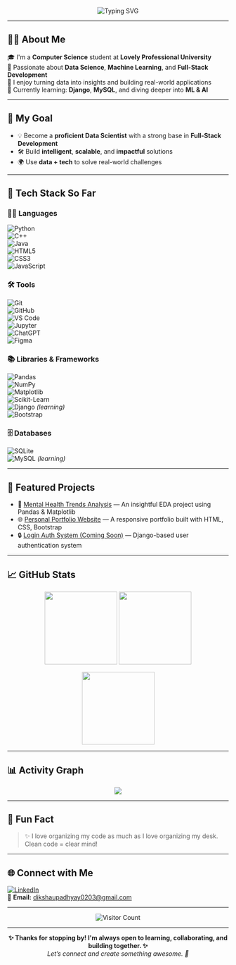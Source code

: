 <!-- Typing SVG Banner -->
<p align="center">
  <img src="https://readme-typing-svg.demolab.com?font=Fira+Code&size=24&duration=3000&pause=1000&color=F763B0&center=true&vCenter=true&width=800&lines=Hi+there!+I'm+Diksha+Upadhyay+%F0%9F%91%8B;Aspiring+Data+Scientist+%7C+Web+Developer+%7C+ML+Enthusiast;Welcome+to+my+GitHub+Profile+%F0%9F%9A%80" alt="Typing SVG" />
</p>

---

## 👩‍💻 About Me

🎓 I'm a **Computer Science** student at **Lovely Professional University**  
🧠 Passionate about **Data Science**, **Machine Learning**, and **Full-Stack Development**  
🚀 I enjoy turning data into insights and building real-world applications  
🌱 Currently learning: **Django**, **MySQL**, and diving deeper into **ML & AI**

---

## 🎯 My Goal

- 💡 Become a **proficient Data Scientist** with a strong base in **Full-Stack Development**  
- 🛠️ Build **intelligent**, **scalable**, and **impactful** solutions  
- 🌍 Use **data + tech** to solve real-world challenges  

---

## 🔧 Tech Stack So Far

### 🧑‍💻 Languages  
![Python](https://img.shields.io/badge/-Python-3776AB?style=flat&logo=python&logoColor=white)  
![C++](https://img.shields.io/badge/-C++-00599C?style=flat&logo=c%2B%2B&logoColor=white)  
![Java](https://img.shields.io/badge/-Java-007396?style=flat&logo=java&logoColor=white)  
![HTML5](https://img.shields.io/badge/-HTML5-E34F26?style=flat&logo=html5&logoColor=white)  
![CSS3](https://img.shields.io/badge/-CSS3-1572B6?style=flat&logo=css3&logoColor=white)  
![JavaScript](https://img.shields.io/badge/-JavaScript-F7DF1E?style=flat&logo=javascript&logoColor=black)

### 🛠️ Tools  
![Git](https://img.shields.io/badge/-Git-F05032?style=flat&logo=git&logoColor=white)  
![GitHub](https://img.shields.io/badge/-GitHub-181717?style=flat&logo=github&logoColor=white)  
![VS Code](https://img.shields.io/badge/-VSCode-007ACC?style=flat&logo=visual-studio-code&logoColor=white)  
![Jupyter](https://img.shields.io/badge/-Jupyter-F37626?style=flat&logo=jupyter&logoColor=white)  
![ChatGPT](https://img.shields.io/badge/-ChatGPT-10A37F?style=flat&logo=openai&logoColor=white)  
![Figma](https://img.shields.io/badge/-Figma-F24E1E?style=flat&logo=figma&logoColor=white)

### 📚 Libraries & Frameworks  
![Pandas](https://img.shields.io/badge/-Pandas-150458?style=flat&logo=pandas&logoColor=white)  
![NumPy](https://img.shields.io/badge/-NumPy-013243?style=flat&logo=numpy&logoColor=white)  
![Matplotlib](https://img.shields.io/badge/-Matplotlib-11557C?style=flat)  
![Scikit-Learn](https://img.shields.io/badge/-Scikit--Learn-F7931E?style=flat&logo=scikit-learn&logoColor=white)  
![Django](https://img.shields.io/badge/-Django-092E20?style=flat&logo=django&logoColor=white) *(learning)*  
![Bootstrap](https://img.shields.io/badge/-Bootstrap-7952B3?style=flat&logo=bootstrap&logoColor=white)

### 🗄️ Databases  
![SQLite](https://img.shields.io/badge/-SQLite-003B57?style=flat&logo=sqlite&logoColor=white)  
![MySQL](https://img.shields.io/badge/-MySQL-4479A1?style=flat&logo=mysql&logoColor=white) *(learning)*

---

## 🚀 Featured Projects

- 🧠 [Mental Health Trends Analysis](https://github.com/dikshaupadhyay0203/Exploring-Mental-Health-Trends-in-U.S.-States-Using-Survey-Data) — An insightful EDA project using Pandas & Matplotlib  
- 🌐 [Personal Portfolio Website](#) — A responsive portfolio built with HTML, CSS, Bootstrap  
- 🔒 [Login Auth System (Coming Soon)](#) — Django-based user authentication system  

---

## 📈 GitHub Stats

<p align="center">
  <img src="https://github-readme-stats.vercel.app/api?username=dikshaupadhyay0203&show_icons=true&theme=radical" height="165" />
  <img src="https://github-readme-stats.vercel.app/api/top-langs/?username=dikshaupadhyay0203&layout=compact&theme=radical" height="165" />
</p>

<p align="center">
  <img src="https://streak-stats.demolab.com?user=dikshaupadhyay0203&theme=radical" height="165" />
</p>

---

## 📊 Activity Graph

<p align="center">
  <img src="https://github-readme-activity-graph.vercel.app/graph?username=dikshaupadhyay0203&theme=radical" />
</p>

---

## 💬 Fun Fact

> ✨ I love organizing my code as much as I love organizing my desk. Clean code = clear mind!

---

## 🌐 Connect with Me

[![LinkedIn](https://img.shields.io/badge/-LinkedIn-blue?style=flat&logo=linkedin)](https://www.linkedin.com/in/dikshaupadhyay020300/)  
📧 **Email:** dikshaupadhyay0203@gmail.com

---

<p align="center">
  <img src="https://komarev.com/ghpvc/?username=dikshaupadhyay0203&color=blue" alt="Visitor Count" />
</p>

---

<p align="center">
  <b>✨ Thanks for stopping by! I'm always open to learning, collaborating, and building together. ✨</b><br>
  <i>Let’s connect and create something awesome. 🚀</i>
</p>

